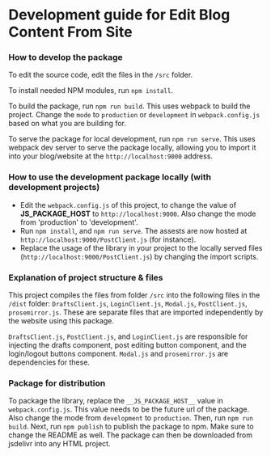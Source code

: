 # Development guide for Edit Blog Content From Site

### How to develop the package

To edit the source code, edit the files in the `/src` folder.

To install needed NPM modules, run `npm install`.

To build the package, run `npm run build`. This uses webpack to build the project. Change the `mode` to `production` or `development` in `webpack.config.js` based on what you are building for.

To serve the package for local development, run `npm run serve`. This uses webpack dev server to serve the package locally, allowing you to import it into your blog/website at the `http://localhost:9000` address.

### How to use the development package locally (with development projects)

* Edit the `webpack.config.js` of this project, to change the value of **__JS_PACKAGE_HOST__** to `http://localhost:9000`. Also change the mode from 'production' to 'development'.
* Run `npm install`, and `npm run serve`. The assests are now hosted at `http://localhost:9000/PostClient.js` (for instance).
* Replace the usage of the library in your project to the locally served files (`http://localhost:9000/PostClient.js`) by changing the import scripts.


### Explanation of project structure & files

This project compiles the files from folder `/src` into the following files in the `/dist` folder: `DraftsClient.js`, `LoginClient.js`, `Modal.js`, `PostClient.js`, `prosemirror.js`. These are separate files that are imported independently by the website using this package.

`DraftsClient.js`, `PostClient.js`, and `LoginClient.js` are responsible for injecting the drafts component, post editing button component, and the login/logout buttons component. `Modal.js` and `prosemirror.js` are dependencies for these.

### Package for distribution

To package the library, replace the `__JS_PACKAGE_HOST__` value in `webpack.config.js`. This value needs to be the future url of the package. Also change the mode from `development` to `production`. Then, run `npm run build`.  Next, run `npm publish` to publish the package to npm. Make sure to change the README as well. The package can then be downloaded from jsdelivr into any HTML project.